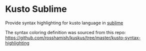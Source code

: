 # Kusto Sublime
Provide syntax highlighting for kusto language in [sublime](https://packagecontrol.io/packages/Kusto%20Syntax%20Highlighter) 



The syntax coloring definition was sourced from this repo: https://github.com/rosshamish/kuskus/tree/master/kusto-syntax-highlighting
